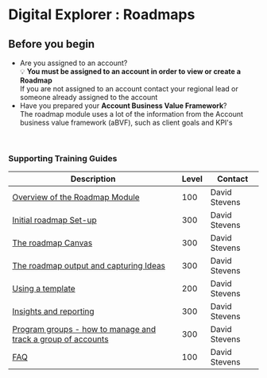 # Digital Explorer : Roadmaps 
## Before you begin

- Are you assigned to an account?<br>
:bulb:  **You must be assigned to an account in order to view or create a Roadmap**<br>
If you are not assigned to an account contact your regional lead or someone already assigned to the account<br>
- Have you prepared your **Account Business Value Framework**?<br>
The roadmap module uses a lot of the information from the Account business value framework (aBVF), such as client goals and KPI's
<br>


### Supporting Training Guides


|Description|Level|Contact|
|---|---|---|
| [Overview of the Roadmap Module](RoadmapOver.md) |100|David Stevens|
| [Initial roadmap Set-up](InitialSetup.md) |300|David Stevens|
| [The roadmap Canvas](RoadmapCanvas.md) |300|David Stevens|
| [The roadmap output and capturing Ideas](RoadmapOutput.md) |300|David Stevens|
| [Using a template](UsingaTemplate.md) |200|David Stevens|
| [Insights and reporting](RoadmapInsights.md)|300|David Stevens|
| [Program groups - how to manage and track a group of accounts](RoadmapGroups.md)|300|David Stevens|
| [FAQ](RoadmapFAQ.md)|100| David Stevens|
